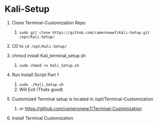 # Kali-Setup

1. Clone Terminal-Customization Repo
   1. `sudo git clone https://github.com/cameronww7/Kali-Setup.git /opt/Kali-Setup/`

2. CD to `cd /opt/Kali-Setup/`

3. chmod install Kali_terminal_setup.sh
   1. `sudo chmod +x Kali_Setup.sh`

4. Run Install Script Part 1
   1. `sudo ./Kali_Setup.sh`
   2. Will Exit (Thats good)

5. Customized Terminal setup is located in /opt/Terminal-Customization
   1. or <https://github.com/cameronww7/Terminal-Customization>

6. Install Terminal Customization
